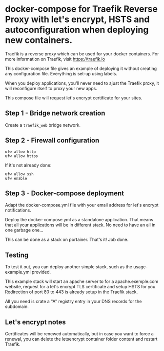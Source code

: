 # docker-compose for Traefik Reverse Proxy with let's encrypt, HSTS and autoconfiguration when deploying new containers.

Traefik is a reverse proxy which can be used for your docker containers. For more information on Traefik, visit https://traefik.io

This docker-compose file gives an example of deploying it without creating any configuration file. Everything is set-up using labels.

When you deploy applications, you'll never need to ajust the Traefik proxy, it will reconfigure itself to proxy your new apps.

This compose file will request let's encrypt certificate for your sites.


## Step 1 - Bridge network creation
Create a `traefik_web` bridge network.

## Step 2 - Firewall configuration

```
ufw allow http
ufw allow https
```

If it's not already done:
```
ufw allow ssh
ufw enable
```


## Step 3 - Docker-compose deployment
Adapt the docker-compose.yml file with your email address for let's encrypt notifications.

Deploy the docker-compose.yml as a standalone application. That means that all your applications will be in different stack. No need to have an all in one garbage one...

This can be done as a stack on portainer. That's it! Job done.


## Testing
To test it out, you can deploy another simple stack, such as the usage-example.yml provided.

This example stack will start an apache server to for a apache.exemple.com website, request for a let's encrypt TLS certificate and setup HSTS for you. Redirection of port 80 to 443 is already setup in the Traefik stack.

All you need is crate a "A" registry entry in your DNS records for the subdomain.


## Let's encrypt notes
Certificates will be renewed automatically, but in case you want to force a renewal, you can delete the letsencrypt container folder content and restart Traefik.
